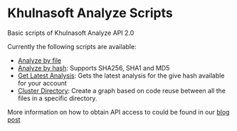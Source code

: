 # Khulnasoft Analyze Scripts
Basic scripts of Khulnasoft Analyze API 2.0

Currently the following scripts are available:

- [Analyze by file](analyze_by_file.py)
- [Analyze by hash](analyze_by_hash.py): Supports SHA256, SHA1 and MD5
- [Get Latest Analysis](get_latest_analysis.py): Gets the latest analysis for the give hash available for your account
- [Cluster Directory](cluster_directory.py): Create a graph based on code reuse between all the files in a specific directory. 

More information on how to obtain API access to could be found in our [blog post](https://www.khulnasoft.com/blog-api-khulnasoft-analyze-community/)
